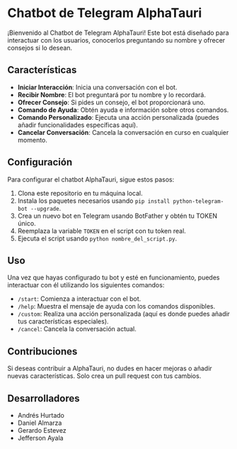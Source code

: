 # Chatbot de Telegram AlphaTauri

¡Bienvenido al Chatbot de Telegram AlphaTauri! Este bot está diseñado para interactuar con los usuarios, conocerlos preguntando su nombre y ofrecer consejos si lo desean.

## Características

- **Iniciar Interacción**: Inicia una conversación con el bot.
- **Recibir Nombre**: El bot preguntará por tu nombre y lo recordará.
- **Ofrecer Consejo**: Si pides un consejo, el bot proporcionará uno.
- **Comando de Ayuda**: Obtén ayuda e información sobre otros comandos.
- **Comando Personalizado**: Ejecuta una acción personalizada (puedes añadir funcionalidades específicas aquí).
- **Cancelar Conversación**: Cancela la conversación en curso en cualquier momento.

## Configuración

Para configurar el chatbot AlphaTauri, sigue estos pasos:

1. Clona este repositorio en tu máquina local.
2. Instala los paquetes necesarios usando `pip install python-telegram-bot --upgrade`.
3. Crea un nuevo bot en Telegram usando BotFather y obtén tu TOKEN único.
4. Reemplaza la variable `TOKEN` en el script con tu token real.
5. Ejecuta el script usando `python nombre_del_script.py`.

## Uso

Una vez que hayas configurado tu bot y esté en funcionamiento, puedes interactuar con él utilizando los siguientes comandos:

- `/start`: Comienza a interactuar con el bot.
- `/help`: Muestra el mensaje de ayuda con los comandos disponibles.
- `/custom`: Realiza una acción personalizada (aquí es donde puedes añadir tus características especiales).
- `/cancel`: Cancela la conversación actual.

## Contribuciones

Si deseas contribuir a AlphaTauri, no dudes en hacer mejoras o añadir nuevas características. Solo crea un pull request con tus cambios.

## Desarrolladores

- Andrés Hurtado
- Daniel Almarza
- Gerardo Estevez
- Jefferson Ayala